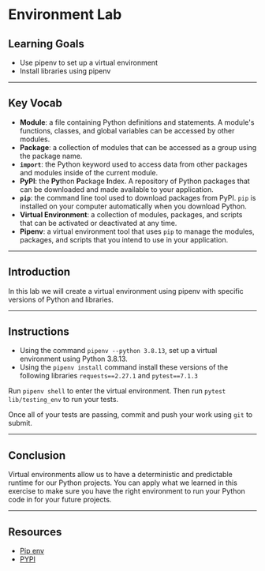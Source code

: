 # Environment Lab

## Learning Goals

- Use pipenv to set up a virtual environment
- Install libraries using pipenv

***



## Key Vocab

- **Module**: a file containing Python definitions and statements. A module's
functions, classes, and global variables can be accessed by other modules.
- **Package**: a collection of modules that can be accessed as a group using
the package name.
- **`import`**: the Python keyword used to access data from other packages and
modules inside of the current module.
- **PyPI**: the **Py**thon **P**ackage **I**ndex. A repository of Python
packages that can be downloaded and made available to your application.
- **`pip`**: the command line tool used to download packages from PyPI. `pip`
is installed on your computer automatically when you download Python.
- **Virtual Environment**: a collection of modules, packages, and scripts that
can be activated or deactivated at any time.
- **Pipenv**: a virtual environment tool that uses `pip` to manage the modules,
packages, and scripts that you intend to use in your application.

***

## Introduction

In this lab we will create a virtual environment using pipenv with
specific versions of Python and libraries.

***

## Instructions

- Using the command `pipenv --python 3.8.13`, set up a virtual
  environment using Python 3.8.13.
- Using the `pipenv install` command install these versions of the following libraries
 `requests==2.27.1` and `pytest==7.1.3`

Run `pipenv shell` to enter the virtual environment. Then run
`pytest lib/testing_env` to run your tests.

Once all of your tests are passing, commit and push your work using `git` to
submit.

***

## Conclusion

Virtual environments allow us to have a deterministic and predictable
 runtime for our Python projects. You can apply what we learned in
 this exercise to make sure you have the right environment to
 run your Python code in for your future projects.
***

## Resources

- [Pip env](https://pipenv.pypa.io/en/latest/)
- [PYPI](https://pypi.org/)
